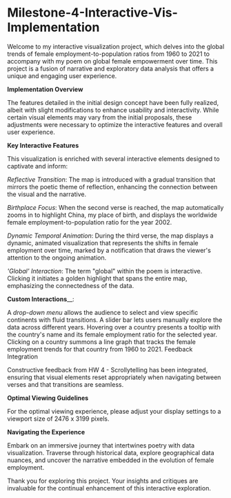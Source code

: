# Milestone-4-Interactive-Vis-Implementation

Welcome to my interactive visualization project, which delves into the global trends of female employment-to-population ratios from 1960 to 2021 to accompany with my poem on global female empowerment over time. This project is a fusion of narrative and exploratory data analysis that offers a unique and engaging user experience.

**Implementation Overview**

The features detailed in the initial design concept have been fully realized, albeit with slight modifications to enhance usability and interactivity. While certain visual elements may vary from the initial proposals, these adjustments were necessary to optimize the interactive features and overall user experience.

**Key Interactive Features**

This visualization is enriched with several interactive elements designed to captivate and inform:

_Reflective Transition_: The map is introduced with a gradual transition that mirrors the poetic theme of reflection, enhancing the connection between the visual and the narrative.

_Birthplace Focus_: When the second verse is reached, the map automatically zooms in to highlight China, my place of birth, and displays the worldwide female employment-to-population ratio for the year 2002.

_Dynamic Temporal Animation_: During the third verse, the map displays a dynamic, animated visualization that represents the shifts in female employment over time, marked by a notification that draws the viewer's attention to the ongoing animation.

_'Global' Interaction_: The term "global" within the poem is interactive. Clicking it initiates a golden highlight that spans the entire map, emphasizing the connectedness of the data.

**Custom Interactions**__:

A _drop-down menu_ allows the audience to select and view specific continents with fluid transitions.
A slider bar lets users manually explore the data across different years.
Hovering over a country presents a tooltip with the country's name and its female employment ratio for the selected year.
Clicking on a country summons a line graph that tracks the female employment trends for that country from 1960 to 2021.
Feedback Integration

Constructive feedback from HW 4 - Scrollytelling has been integrated, ensuring that visual elements reset appropriately when navigating between verses and that transitions are seamless.

**Optimal Viewing Guidelines**

For the optimal viewing experience, please adjust your display settings to a viewport size of 2476 x 3199 pixels.

**Navigating the Experience**

Embark on an immersive journey that intertwines poetry with data visualization. Traverse through historical data, explore geographical data nuances, and uncover the narrative embedded in the evolution of female employment.

Thank you for exploring this project. Your insights and critiques are invaluable for the continual enhancement of this interactive exploration.
